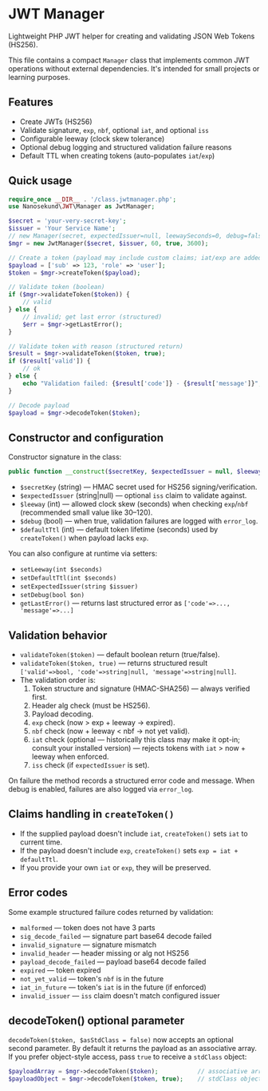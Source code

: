 # JWT Manager

Lightweight PHP JWT helper for creating and validating JSON Web Tokens (HS256).

This file contains a compact `Manager` class that implements common JWT operations without external dependencies. It's intended for small projects or learning purposes.

## Features

- Create JWTs (HS256)
- Validate signature, `exp`, `nbf`, optional `iat`, and optional `iss`
- Configurable leeway (clock skew tolerance)
- Optional debug logging and structured validation failure reasons
- Default TTL when creating tokens (auto-populates `iat`/`exp`)

## Quick usage

```php
require_once __DIR__ . '/class.jwtmanager.php';
use Nanosekund\JWT\Manager as JwtManager;

$secret = 'your-very-secret-key';
$issuer = 'Your Service Name';
// new Manager(secret, expectedIssuer=null, leewaySeconds=0, debug=false, defaultTtl=3600)
$mgr = new JwtManager($secret, $issuer, 60, true, 3600);

// Create a token (payload may include custom claims; iat/exp are added if missing)
$payload = ['sub' => 123, 'role' => 'user'];
$token = $mgr->createToken($payload);

// Validate token (boolean)
if ($mgr->validateToken($token)) {
    // valid
} else {
    // invalid; get last error (structured)
    $err = $mgr->getLastError();
}

// Validate token with reason (structured return)
$result = $mgr->validateToken($token, true);
if ($result['valid']) {
    // ok
} else {
    echo "Validation failed: {$result['code']} - {$result['message']}";
}

// Decode payload
$payload = $mgr->decodeToken($token);
```

## Constructor and configuration

Constructor signature in the class:

```php
public function __construct($secretKey, $expectedIssuer = null, $leeway = 0, $debug = false, $defaultTtl = 3600)
```

- `$secretKey` (string) — HMAC secret used for HS256 signing/verification.
- `$expectedIssuer` (string|null) — optional `iss` claim to validate against.
- `$leeway` (int) — allowed clock skew (seconds) when checking `exp`/`nbf` (recommended small value like 30–120).
- `$debug` (bool) — when true, validation failures are logged with `error_log`.
- `$defaultTtl` (int) — default token lifetime (seconds) used by `createToken()` when payload lacks `exp`.

You can also configure at runtime via setters:

- `setLeeway(int $seconds)`
- `setDefaultTtl(int $seconds)`
- `setExpectedIssuer(string $issuer)`
- `setDebug(bool $on)`
- `getLastError()` — returns last structured error as `['code'=>..., 'message'=>...]`

## Validation behavior

- `validateToken($token)` — default boolean return (true/false).
- `validateToken($token, true)` — returns structured result `['valid'=>bool, 'code'=>string|null, 'message'=>string|null]`.
- The validation order is:
  1. Token structure and signature (HMAC-SHA256) — always verified first.
  2. Header alg check (must be HS256).
  3. Payload decoding.
  4. `exp` check (now > exp + leeway → expired).
  5. `nbf` check (now + leeway < nbf → not yet valid).
  6. `iat` check (optional — historically this class may make it opt-in; consult your installed version) — rejects tokens with `iat` > now + leeway when enforced.
  7. `iss` check (if `expectedIssuer` is set).

On failure the method records a structured error code and message. When debug is enabled, failures are also logged via `error_log`.

## Claims handling in `createToken()`

- If the supplied payload doesn't include `iat`, `createToken()` sets `iat` to current time.
- If the payload doesn't include `exp`, `createToken()` sets `exp = iat + defaultTtl`.
- If you provide your own `iat` or `exp`, they will be preserved.

## Error codes

Some example structured failure codes returned by validation:

- `malformed` — token does not have 3 parts
- `sig_decode_failed` — signature part base64 decode failed
- `invalid_signature` — signature mismatch
- `invalid_header` — header missing or alg not HS256
- `payload_decode_failed` — payload base64 decode failed
- `expired` — token expired
- `not_yet_valid` — token's `nbf` is in the future
- `iat_in_future` — token's `iat` is in the future (if enforced)
- `invalid_issuer` — `iss` claim doesn't match configured issuer

## decodeToken() optional parameter

`decodeToken($token, $asStdClass = false)` now accepts an optional second parameter. By default it returns the payload as an associative array. If you prefer object-style access, pass `true` to receive a `stdClass` object:

```php
$payloadArray = $mgr->decodeToken($token);           // associative array (default)
$payloadObject = $mgr->decodeToken($token, true);    // stdClass object: $payloadObject->sub
```